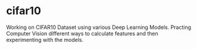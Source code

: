 # cifar10
Working on CIFAR10 Dataset using various Deep Learning Models.
Practing Computer Vision different ways to calculate features and then experimenting  with the models.
